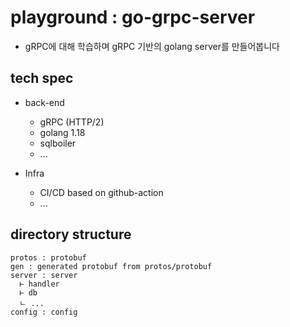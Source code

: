 # playground : go-grpc-server

- gRPC에 대해 학습하며 gRPC 기반의 golang server를 만들어봅니다

## tech spec

- back-end
  - gRPC (HTTP/2)
  - golang 1.18
  - sqlboiler
  - ...

- Infra
  - CI/CD based on github-action
  - ...


## directory structure

``` 
protos : protobuf
gen : generated protobuf from protos/protobuf
server : server
  ⊢ handler
  ⊢ db
  ㄴ ...
config : config
```